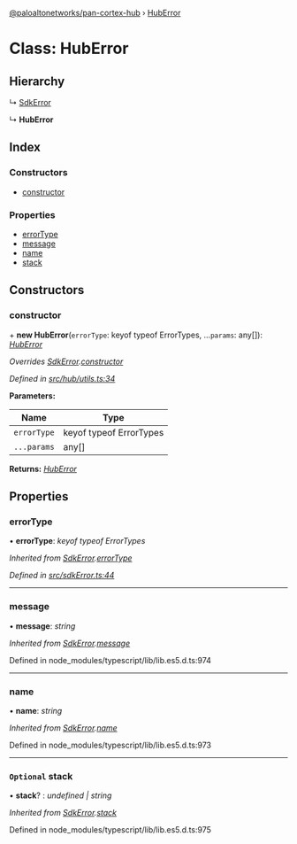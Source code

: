 [@paloaltonetworks/pan-cortex-hub](../README.md) › [HubError](huberror.md)

# Class: HubError

## Hierarchy

  ↳ [SdkError](sdkerror.md)

  ↳ **HubError**

## Index

### Constructors

* [constructor](huberror.md#constructor)

### Properties

* [errorType](huberror.md#errortype)
* [message](huberror.md#message)
* [name](huberror.md#name)
* [stack](huberror.md#optional-stack)

## Constructors

###  constructor

\+ **new HubError**(`errorType`: keyof typeof ErrorTypes, ...`params`: any[]): *[HubError](huberror.md)*

*Overrides [SdkError](sdkerror.md).[constructor](sdkerror.md#constructor)*

*Defined in [src/hub/utils.ts:34](https://github.com/xhoms/pan-cortex-hub-nodejs/blob/bb3819c/src/hub/utils.ts#L34)*

**Parameters:**

Name | Type |
------ | ------ |
`errorType` | keyof typeof ErrorTypes |
`...params` | any[] |

**Returns:** *[HubError](huberror.md)*

## Properties

###  errorType

• **errorType**: *keyof typeof ErrorTypes*

*Inherited from [SdkError](sdkerror.md).[errorType](sdkerror.md#errortype)*

*Defined in [src/sdkError.ts:44](https://github.com/xhoms/pan-cortex-hub-nodejs/blob/bb3819c/src/sdkError.ts#L44)*

___

###  message

• **message**: *string*

*Inherited from [SdkError](sdkerror.md).[message](sdkerror.md#message)*

Defined in node_modules/typescript/lib/lib.es5.d.ts:974

___

###  name

• **name**: *string*

*Inherited from [SdkError](sdkerror.md).[name](sdkerror.md#name)*

Defined in node_modules/typescript/lib/lib.es5.d.ts:973

___

### `Optional` stack

• **stack**? : *undefined | string*

*Inherited from [SdkError](sdkerror.md).[stack](sdkerror.md#optional-stack)*

Defined in node_modules/typescript/lib/lib.es5.d.ts:975
